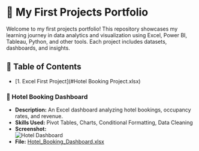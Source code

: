 # 🚀 My First Projects Portfolio
Welcome to my first projects portfolio! This repository showcases my learning journey in data analytics and visualization using Excel, Power BI, Tableau, Python, and other tools. Each project includes datasets, dashboards, and insights.  

## 📂 Table of Contents
- [1. Excel First Project](#Hotel Booking Project.xlsx)
  







### 📌 Hotel Booking Dashboard  
- **Description:** An Excel dashboard analyzing hotel bookings, occupancy rates, and revenue.  
- **Skills Used:** Pivot Tables, Charts, Conditional Formatting, Data Cleaning  
- **Screenshot:**  
  ![Hotel Dashboard](images/hotel_dashboard.png)  
- **File:** [Hotel_Booking_Dashboard.xlsx](Excel/Hotel%20Booking%20Project.xlsx)
